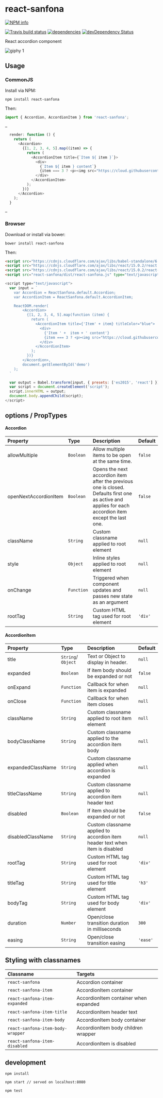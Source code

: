 # react-sanfona


[![NPM info](https://nodei.co/npm/react-sanfona.png?downloads=true)](https://nodei.co/npm/react-sanfona.png?downloads=true)

[![Travis build status](https://travis-ci.org/daviferreira/react-sanfona.png?branch=master)](https://travis-ci.org/daviferreira/react-sanfona)
[![dependencies](https://david-dm.org/daviferreira/react-sanfona.png)](https://david-dm.org/daviferreira/react-sanfona)
[![devDependency Status](https://david-dm.org/daviferreira/react-sanfona/dev-status.png)](https://david-dm.org/daviferreira/react-sanfona#info=devDependencies)


React accordion component

![giphy 1](https://cloud.githubusercontent.com/assets/38787/8015584/2883817e-0bda-11e5-9662-b7daf40e8c27.gif)

## Usage

### CommonJS

Install via NPM:

```
npm install react-sanfona
```

Then:

```javascript
import { Accordion, AccordionItem } from 'react-sanfona';

…

  render: function () {
    return (
      <Accordion>
        {[1, 2, 3, 4, 5].map((item) => {
          return (
            <AccordionItem title={`Item ${ item }`}>
              <div>
                {`Item ${ item } content`}
                {item === 3 ? <p><img src="https://cloud.githubusercontent.com/assets/38787/8015584/2883817e-0bda-11e5-9662-b7daf40e8c27.gif" /></p> : null}
              </div>
            </AccordionItem>
          );
        })}
      </Accordion>
    );
  }

…

```

### Browser

Download or install via bower:

```
bower install react-sanfona
```

Then:

```html
<script src="https://cdnjs.cloudflare.com/ajax/libs/babel-standalone/6.7.7/babel.min.js" type="text/javascript" charset="utf-8"></script>
<script src="https://cdnjs.cloudflare.com/ajax/libs/react/15.0.2/react.min.js"></script>
<script src="https://cdnjs.cloudflare.com/ajax/libs/react/15.0.2/react-dom.min.js"></script>
<script src="react-sanfona/dist/react-sanfona.js" type="text/javascript" charset="utf-8"></script>
```

```javascript
<script type="text/javascript">
  var input = `
    var Accordion = ReactSanfona.default.Accordion;
    var AccordionItem = ReactSanfona.default.AccordionItem;

    ReactDOM.render(
        <Accordion>
          {[1, 2, 3, 4, 5].map(function (item) {
            return (
              <AccordionItem title={'Item' + item} titleColor="blue">
                <div>
                  {'Item ' +  item + ' content'}
                  {item === 3 ? <p><img src="https://cloud.githubusercontent.com/assets/38787/8015584/2883817e-0bda-11e5-9662-b7daf40e8c27.gif" /></p> : null}
                </div>
              </AccordionItem>
            );
          })}
        </Accordion>,
        document.getElementById('demo')
    );
  `

  var output = Babel.transform(input, { presets: ['es2015', 'react'] }).code;
  var script = document.createElement('script');
  script.innerHTML = output;
  document.body.appendChild(script);
</script>
```

## options / PropTypes

#### Accordion
| Property | Type | Description | Default |
|:---|:---|:---|:---|
| allowMultiple | `Boolean` | Allow multiple items to be open at the same time. | `false` |
| openNextAccordionItem | `Boolean` | Opens the next accordion item after the previous one is closed. Defaults first one as active and applies for each accordion item except the last one. | `false` |
| className | `String` | Custom classname applied to root element | `null` |
| style | `Object` | Inline styles applied to root element | `null` |
| onChange | `Function` | Triggered when component updates and passes new state as an argument | `null` |
| rootTag | `String` | Custom HTML tag used for root element | `'div'` |

#### AccordionItem
| Property | Type | Description | Default |
|:---|:---|:---|:---|
| title | `String`/ `Object` | Text or Object to display in header. | `null` |
| expanded | `Boolean` | If item body should be expanded or not | `false` |
| onExpand | `Function` | Callback for when item is expanded | `null` |
| onClose | `Function` | Callback for when item closes | `null` |
| className | `String` | Custom classname applied to root item element | `null` |
| bodyClassName | `String` | Custom classname applied to the accordion item body | `null` |
| expandedClassName | `String` | Custom classname applied when accordion is expanded | `null` |
| titleClassName | `String` | Custom classname applied to accordion item header text | `null` |
| disabled | `Boolean` | If item should be expanded or not | `false` |
| disabledClassName | `String` | Custom classname applied to accordion item header text when item is disabled | `null` |
| rootTag | `String` | Custom HTML tag used for root element | `'div'` |
| titleTag | `String` | Custom HTML tag used for title element | `'h3'` |
| bodyTag | `String` | Custom HTML tag used for body element | `'div'` |
| duration | `Number` | Open/close transition duration in milliseconds | `300` |
| easing | `String` | Open/close transition easing | `'ease'` |

## Styling with classnames
| Classname | Targets |
|:---|:---|
| `react-sanfona`| Accordion container |
| `react-sanfona-item` | AccordionItem container |
| `react-sanfona-item-expanded` | AccordionItem container when expanded |
| `react-sanfona-item-title` | AccordionItem header text |
| `react-sanfona-item-body` | AccordionItem body container |
| `react-sanfona-item-body-wrapper` | AccordionItem body children wrapper |
| `react-sanfona-item-disabled` | AccordionItem is disabled |


## development

```
npm install

npm start // served on localhost:8080

npm test
```
